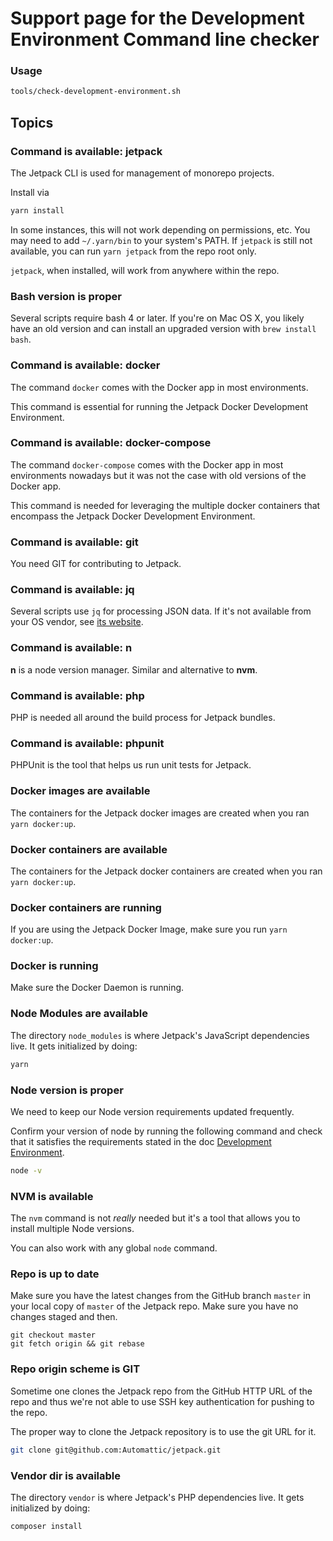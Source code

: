 # Support page for the Development Environment Command line checker

### Usage

```sh
tools/check-development-environment.sh
```

## Topics

### Command is available: jetpack

The Jetpack CLI is used for management of monorepo projects.

Install via
```sh
yarn install
```

In some instances, this will not work depending on permissions, etc. You may need to add `~/.yarn/bin` to your system's PATH. 
If `jetpack` is still not available, you can run `yarn jetpack` from the repo root only.

`jetpack`, when installed, will work from anywhere within the repo.

### Bash version is proper

Several scripts require bash 4 or later. If you're on Mac OS X, you likely have an old version and can install an upgraded version with `brew install bash`.

### Command is available: docker

The command `docker` comes with the Docker app in most environments.

This command is essential for running the Jetpack Docker Development Environment.

### Command is available: docker-compose

The command `docker-compose` comes with the Docker app in most environments nowadays but it was not the case with old versions of the Docker app.

This command is needed for leveraging the multiple docker containers that encompass the Jetpack Docker Development Environment.

### Command is available: git

You need GIT for contributing to Jetpack.

### Command is available: jq

Several scripts use `jq` for processing JSON data. If it's not available from your OS vendor, see [its website](https://stedolan.github.io/jq/).

### Command is available: n

**n** is a node version manager. Similar and alternative to **nvm**.

### Command is available: php

PHP is needed all around the build process for Jetpack bundles.

### Command is available: phpunit

PHPUnit is the tool that helps us run unit tests for Jetpack.

### Docker images are available

The containers for the Jetpack docker images are created when you ran `yarn docker:up`.

### Docker containers are available

The containers for the Jetpack docker containers are created when you ran `yarn docker:up`.

### Docker containers are running

If you are using the Jetpack Docker Image, make sure you run `yarn docker:up`.

### Docker is running

Make sure the Docker Daemon is running.

### Node Modules are available

The directory `node_modules` is where Jetpack's JavaScript dependencies live. It gets initialized by doing:

```sh
yarn
```

### Node version is proper

We need to keep our Node version requirements updated frequently.

Confirm your version of node by running the following command and check that it satisfies the requirements stated in the doc [Development Environment](https://github.com/Automattic/jetpack/blob/master/docs/development-environment.md).

```sh
node -v
```

### NVM is available

The `nvm` command is not _really_ needed but it's a tool that allows you to install multiple Node versions.

You can also work with any global `node` command.

### Repo is up to date

Make sure you have the latest changes from the GitHub branch `master` in your local copy of `master` of the Jetpack repo.
Make sure you have no changes staged and then.

```
git checkout master
git fetch origin && git rebase
```

### Repo origin scheme is GIT

Sometime one clones the Jetpack repo from the GitHub HTTP URL of the repo and thus we're not able to use SSH key authentication for pushing to the repo.

The proper way to clone the Jetpack repository is to use the git URL for it.

```sh
git clone git@github.com:Automattic/jetpack.git
```

### Vendor dir is available
The directory `vendor` is where Jetpack's PHP dependencies live. It gets initialized by doing:

```sh
composer install
```
